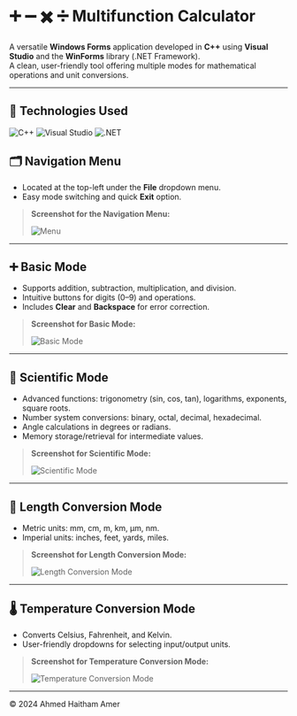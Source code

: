 # ➕ ➖ ✖️ ➗ Multifunction Calculator

A versatile **Windows Forms** application developed in **C++** using **Visual Studio** and the **WinForms** library (.NET Framework).  
A clean, user-friendly tool offering multiple modes for mathematical operations and unit conversions.

---

## 🚀 Technologies Used

![C++](https://img.shields.io/badge/Language-C%2B%2B-blue?logo=c%2B%2B)
![Visual Studio](https://img.shields.io/badge/IDE-Visual_Studio-purple?logo=visual-studio)
![.NET](https://img.shields.io/badge/Framework-.NET-green?logo=.net)

## 🗂️ Navigation Menu

- Located at the top-left under the **File** dropdown menu.
- Easy mode switching and quick **Exit** option.

> **Screenshot for the Navigation Menu:**
> 
> ![Menu](https://github.com/user-attachments/assets/21564064-6bea-4568-ad7f-1f00cb7196cb)


---

## ➕ Basic Mode

- Supports addition, subtraction, multiplication, and division.
- Intuitive buttons for digits (0–9) and operations.
- Includes **Clear** and **Backspace** for error correction.

> **Screenshot for Basic Mode:**
>
> ![Basic Mode](https://github.com/user-attachments/assets/772bc2e0-33a4-4847-b7e4-24d91ab17b14)

---

## 🔬 Scientific Mode

- Advanced functions: trigonometry (sin, cos, tan), logarithms, exponents, square roots.
- Number system conversions: binary, octal, decimal, hexadecimal.
- Angle calculations in degrees or radians.
- Memory storage/retrieval for intermediate values.

> **Screenshot for Scientific Mode:**
>
> ![Scientific Mode](https://github.com/user-attachments/assets/d80adc50-167c-46e0-8cf7-ba59bd5db6b9)

---

## 📏 Length Conversion Mode

- Metric units: mm, cm, m, km, μm, nm.
- Imperial units: inches, feet, yards, miles.

> **Screenshot for Length Conversion Mode:**
>
> ![Length Conversion Mode](https://github.com/user-attachments/assets/995ff90b-9b60-411f-bf35-e8ca5dc5abd0)

---

## 🌡️ Temperature Conversion Mode

- Converts Celsius, Fahrenheit, and Kelvin.
- User-friendly dropdowns for selecting input/output units.

> **Screenshot for Temperature Conversion Mode:**
>
> ![Temperature Conversion Mode](https://github.com/user-attachments/assets/1811747c-7067-4efb-aac5-a210cca591c0)


---

© 2024 Ahmed Haitham Amer
